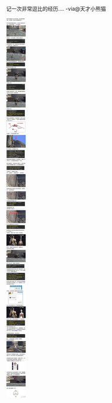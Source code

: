 

记一次非常逗比的经历.... -via@天才小熊猫

![0a86417b7c7948008ffa358f4daa6754.jpg](https://raw.githubusercontent.com/wxlzmt/cdn1/master/ext/qw/groups/40010/0a86417b7c7948008ffa358f4daa6754.jpg)

